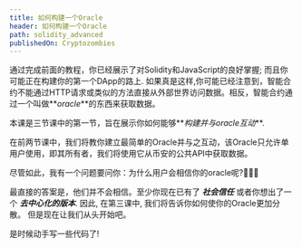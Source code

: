 ```yaml
---
title: 如何构建一个Oracle
header: 如何构建一个Oracle
path: solidity_advanced
publishedOn: Cryptozombies
---
```


通过完成前面的教程，你已经展示了对Solidity和JavaScript的良好掌握; 而且你可能正在构建你的第一个DApp的路上. 如果真是这样,你可能已经注意到，智能合约不能通过HTTP请求或类似的方法直接从外部世界访问数据。相反，智能合约通过一个叫做**_oracle_**的东西来获取数据。

本课是三节课中的第一节，旨在展示你如何能够**_构建并与oracle互动_**.

在前两节课中，我们将教你建立最简单的Oracle并与之互动，该Oracle只允许单用户使用，即其所有者，我们将使用它从币安的公共API中获取数据。

尽管如此，我有一个问题要问你：为什么用户会相信你的oracle呢?🤔🤔🤔

最直接的答案是，他们并不会相信。至少你现在已有了 **_社会信任_** 或者你想出了一个 **_去中心化的版本_**. 因此, 在第三课中, 我们将告诉你如何使你的Oracle更加分散。 但是现在让我们从头开始吧。

是时候动手写一些代码了!
